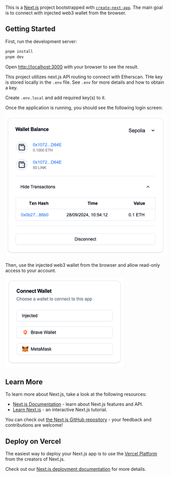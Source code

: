 This is a [Next.js](https://nextjs.org) project bootstrapped with [`create-next-app`](https://nextjs.org/docs/app/api-reference/cli/create-next-app).
The main goal is to connect with injected web3 wallet from the browser.

## Getting Started

First, run the development server:

```bash
pnpm install
pnpm dev
```

Open [http://localhost:3000](http://localhost:3000) with your browser to see the result.

This project utilizes next.js API routing to connect with Etherscan. THe key is stored locally in the `.env` file.
See `.env` for more details and how to obtain a key.

Create `.env.local` and add required key(s) to it.

Once the application is running, you should see the following login screen:

![login](https://github.com/pleszkowicz/web3-wallet-connect/blob/main/public/images/balance.png?raw=true)

Then, use the injected web3 wallet from the browser and allow read-only access to your account.

![balance](https://github.com/pleszkowicz/web3-wallet-connect/blob/main/public/images/login.png?raw=true)

## Learn More

To learn more about Next.js, take a look at the following resources:

- [Next.js Documentation](https://nextjs.org/docs) - learn about Next.js features and API.
- [Learn Next.js](https://nextjs.org/learn) - an interactive Next.js tutorial.

You can check out [the Next.js GitHub repository](https://github.com/vercel/next.js) - your feedback and contributions are welcome!

## Deploy on Vercel

The easiest way to deploy your Next.js app is to use the [Vercel Platform](https://vercel.com/new?utm_medium=default-template&filter=next.js&utm_source=create-next-app&utm_campaign=create-next-app-readme) from the creators of Next.js.

Check out our [Next.js deployment documentation](https://nextjs.org/docs/app/building-your-application/deploying) for more details.
